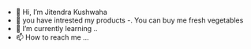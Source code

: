 - 👋 Hi, I’m  Jitendra Kushwaha
- 👀 you have intrested my products
-.    You can buy me fresh vegetables
- 🌱 I’m currently learning ..
- 📫 How to reach me ...

<!---
jiTTu22/jiTTu22 is a ✨ special ✨ repository because its `README.md` (this file) appears on your GitHub profile.
You can click the Preview link to take a look at your changes.
--->
